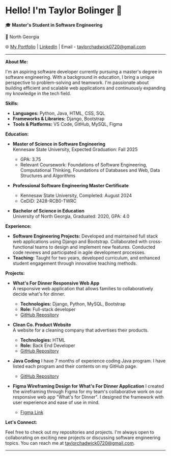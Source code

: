 # Hello! I'm Taylor Bolinger 👋

🎓 **Master's Student in Software Engineering** 

📍 North Georgia

🌐 [My Portfolio](https://github.com/taylorbolinger) | [LinkedIn](https://www.linkedin.com/in/taylor-bolinger-551200204/) | Email - taylorchadwick0720@gmail.com

---

**About Me:**

I'm an aspiring software developer currently pursuing a master's degree in software engineering. With a background in education, I bring a unique perspective to problem-solving and teamwork. I'm passionate about building efficient and scalable web applications and continuously expanding my knowledge in the tech field.

**Skills:**

- **Languages:** Python, Java, HTML, CSS, SQL
- **Frameworks & Libraries:** Django, Bootstrap
- **Tools & Platforms:** VS Code, GitHub, MySQL, Figma

**Education:**

- **Master of Science in Software Engineering**  
  Kennesaw State University, Expected Graduation: Fall 2025
  - GPA: 3.75
  - Relevant Coursework: Foundations of Software Engineering, Computational Thinking, Foundations of Databases and Web, Data Structures and Algorithms

- **Professional Software Engineering Master Certificate**
  - Kennesaw State University, Completed: August 2024
  - CeDiD: 2428-RCB0-TWRC

- **Bachelor of Science in Education**  
  University of North Georgia, Graduated: 2020, GPA: 4.0

**Experience:**

- **Software Engineering Projects:** Developed and maintained full stack web applications using Django and Bootstrap. Collaborated with cross-functional teams to design and implement new features. Conducted code reviews and participated in agile development processes.
- **Teaching:** Taught for two years, developed curriculum, and enhanced student engagement through innovative teaching methods.

**Projects:**

- **What's For Dinner Responsive Web App**  
  A responsive web application that allows families to collaboratively decide what's for dinner.  
  - **Technologies:** Django, Python, MySQL, Bootstrap  
  - **Role:** Full-stack developer  
  - [GitHub Repository](https://github.com/taylorbolinger/WhatsForDinner)

- **Clean Co. Product Website**  
  A website for a cleaning company that advertises their products.  
  - **Technologies:** HTML  
  - **Role:** Back End Developer
  - [GitHub Repository](https://github.com/taylorbolinger/CleanCoProject)
 
- **Java Coding**
  I have 7 months of experience coding Java program. I have listed each program and their contents on my GitHub page.
  - [GitHub Repository](https://github.com/taylorbolinger/JavaCodingSamples)
 
- **Figma Wireframing Design for What's For Dinner Application**
  I created the wireframing through Figma for my team's collaborative work on our responsive web app "What's for Dinner". I designed the framework with user experience and ease of use in mind.
  - [Figma Link](https://www.figma.com/design/Db21qW7A94B8sRXSmQpS7C/What's-For-Dinner%3F?node-id=0-1&m=dev&t=FdN8jp4sG1pOAfGI-1) 
    
**Let's Connect:**

Feel free to check out my repositories and projects. I'm always open to collaborating on exciting new projects or discussing software engineering topics. You can reach me at taylorchadwick0720@gmail.com.

---


